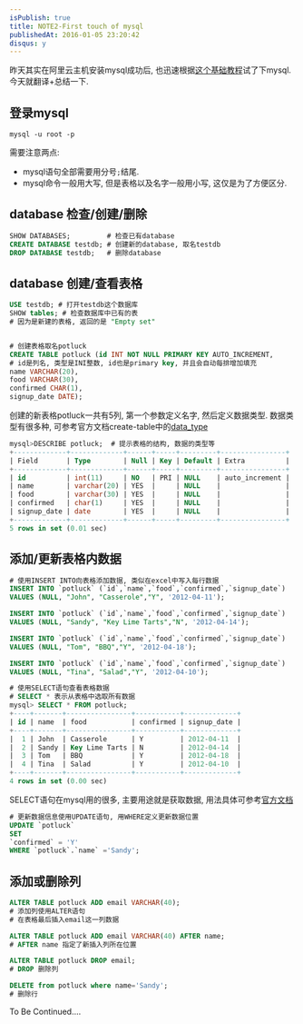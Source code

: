 ```yaml
---
isPublish: true
title: NOTE2-First touch of mysql
publishedAt: 2016-01-05 23:20:42
disqus: y
---
```


昨天其实在阿里云主机安装mysql成功后, 也迅速根据[这个基础教程](https://www.digitalocean.com/community/tutorials/a-basic-mysql-tutorial)试了下mysql. 今天就翻译+总结一下.


## 登录mysql
```
mysql -u root -p
```

需要注意两点:
+ mysql语句全部需要用分号`;`结尾.
+ mysql命令一般用大写, 但是表格以及名字一般用小写, 这仅是为了方便区分.


## database 检查/创建/删除
```sql
SHOW DATABASES;         # 检查已有database
CREATE DATABASE testdb; # 创建新的database, 取名testdb
DROP DATABASE testdb;   # 删除database
```

## database 创建/查看表格
```sql
USE testdb; # 打开testdb这个数据库
SHOW tables; # 检查数据库中已有的表
# 因为是新建的表格, 返回的是 "Empty set"


# 创建表格取名potluck
CREATE TABLE potluck (id INT NOT NULL PRIMARY KEY AUTO_INCREMENT,
# id是列名, 类型是INI整数, id也是primary key, 并且会自动每排增加填充
name VARCHAR(20),
food VARCHAR(30),
confirmed CHAR(1),
signup_date DATE);
```

创建的新表格potluck一共有5列, 第一个参数定义名字, 然后定义数据类型.
数据类型有很多种, 可参考官方文档create-table中的[data_type](http://dev.mysql.com/doc/refman/5.7/en/create-table.html)

```sql
mysql>DESCRIBE potluck;  # 提示表格的结构, 数据的类型等
+-------------+-------------+------+-----+---------+----------------+
| Field       | Type        | Null | Key | Default | Extra          |
+-------------+-------------+------+-----+---------+----------------+
| id          | int(11)     | NO   | PRI | NULL    | auto_increment |
| name        | varchar(20) | YES  |     | NULL    |                |
| food        | varchar(30) | YES  |     | NULL    |                |
| confirmed   | char(1)     | YES  |     | NULL    |                |
| signup_date | date        | YES  |     | NULL    |                |
+-------------+-------------+------+-----+---------+----------------+
5 rows in set (0.01 sec)
```

## 添加/更新表格内数据
```sql
# 使用INSERT INTO向表格添加数据, 类似在excel中写入每行数据
INSERT INTO `potluck` (`id`,`name`,`food`,`confirmed`,`signup_date`)
VALUES (NULL, "John", "Casserole","Y", '2012-04-11');

INSERT INTO `potluck` (`id`,`name`,`food`,`confirmed`,`signup_date`)
VALUES (NULL, "Sandy", "Key Lime Tarts","N", '2012-04-14');

INSERT INTO `potluck` (`id`,`name`,`food`,`confirmed`,`signup_date`)
VALUES (NULL, "Tom", "BBQ","Y", '2012-04-18');

INSERT INTO `potluck` (`id`,`name`,`food`,`confirmed`,`signup_date`)
VALUES (NULL, "Tina", "Salad","Y", '2012-04-10');

# 使用SELECT语句查看表格数据
# SELECT * 表示从表格中选取所有数据
mysql> SELECT * FROM potluck;
+----+-------+----------------+-----------+-------------+
| id | name  | food           | confirmed | signup_date |
+----+-------+----------------+-----------+-------------+
|  1 | John  | Casserole      | Y         | 2012-04-11  |
|  2 | Sandy | Key Lime Tarts | N         | 2012-04-14  |
|  3 | Tom   | BBQ            | Y         | 2012-04-18  |
|  4 | Tina  | Salad          | Y         | 2012-04-10  |
+----+-------+----------------+-----------+-------------+
4 rows in set (0.00 sec)
```

SELECT语句在mysql用的很多, 主要用途就是获取数据, 用法具体可参考[官方文档](http://dev.mysql.com/doc/refman/5.7/en/select.html)

```sql
# 更新数据信息使用UPDATE语句, 用WHERE定义更新数据位置
UPDATE `potluck`
SET
`confirmed` = 'Y'
WHERE `potluck`.`name` ='Sandy';
```

## 添加或删除列
```sql
ALTER TABLE potluck ADD email VARCHAR(40);
# 添加列使用ALTER语句
# 在表格最后插入email这一列数据

ALTER TABLE potluck ADD email VARCHAR(40) AFTER name;
# AFTER name 指定了新插入列所在位置

ALTER TABLE potluck DROP email;
# DROP 删除列

DELETE from potluck where name='Sandy';
# 删除行
```

To Be Continued....
